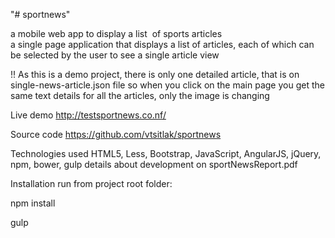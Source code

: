"# sportnews"

a mobile web app to display a list  of sports articles
a single page application that displays a list of articles,
each of which can  be selected by the user to see a single article view

!! As this is a demo project, there is only one detailed article, 
that is on single-news-article.json file
so when you click on the main page you get the same text details 
for all the articles, only the image is changing 


Live demo
http://testsportnews.co.nf/

Source code
https://github.com/vtsitlak/sportnews

Technologies used 
 HTML5, Less, Bootstrap, JavaScript, AngularJS, jQuery, npm, bower, gulp
 details about development on sportNewsReport.pdf
 
Installation 
run from project root folder:

npm install

gulp

